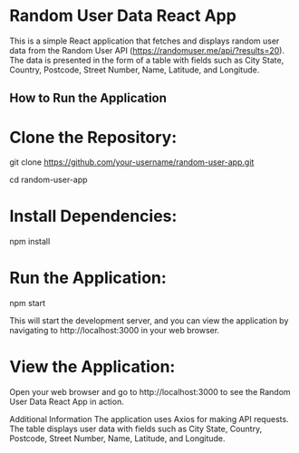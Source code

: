 # Random User Data React App

This is a simple React application that fetches and displays random user data from the Random User API (https://randomuser.me/api/?results=20). The data is presented in the form of a table with fields such as City State, Country, Postcode, Street Number, Name, Latitude, and Longitude.

## How to Run the Application

# Clone the Repository:

git clone https://github.com/your-username/random-user-app.git

cd random-user-app


# Install Dependencies:

npm install

# Run the Application:

npm start

This will start the development server, and you can view the application by navigating to http://localhost:3000 in your web browser.



# View the Application:

Open your web browser and go to http://localhost:3000 to see the Random User Data React App in action.

Additional Information
The application uses Axios for making API requests.
The table displays user data with fields such as City State, Country, Postcode, Street Number, Name, Latitude, and Longitude.
